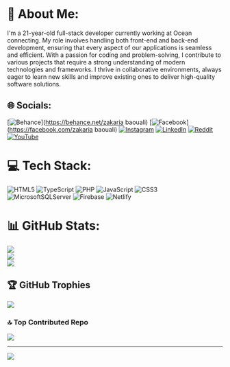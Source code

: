# 💫 About Me:
I'm a 21-year-old full-stack developer currently working at Ocean connecting. My role involves handling both front-end and back-end development, ensuring that every aspect of our applications is seamless and efficient. With a passion for coding and problem-solving, I contribute to various projects that require a strong understanding of modern technologies and frameworks. I thrive in collaborative environments, always eager to learn new skills and improve existing ones to deliver high-quality software solutions.


## 🌐 Socials:
[![Behance](https://img.shields.io/badge/Behance-1769ff?logo=behance&logoColor=white)](https://behance.net/zakaria baouali) [![Facebook](https://img.shields.io/badge/Facebook-%231877F2.svg?logo=Facebook&logoColor=white)](https://facebook.com/zakaria baouali) [![Instagram](https://img.shields.io/badge/Instagram-%23E4405F.svg?logo=Instagram&logoColor=white)](https://instagram.com/https://www.instagram.com/baoualizakarya/) [![LinkedIn](https://img.shields.io/badge/LinkedIn-%230077B5.svg?logo=linkedin&logoColor=white)](https://linkedin.com/in/https://www.linkedin.com/in/zakaria-baouali-a32a85262/) [![Reddit](https://img.shields.io/badge/Reddit-%23FF4500.svg?logo=Reddit&logoColor=white)](https://reddit.com/user/https://www.reddit.com/user/Known_Rhubarb9126/) [![YouTube](https://img.shields.io/badge/YouTube-%23FF0000.svg?logo=YouTube&logoColor=white)](https://youtube.com/@https://www.youtube.com/channel/UCyk1zAu2TgSuWoxatT8R3aA) 

# 💻 Tech Stack:
![HTML5](https://img.shields.io/badge/html5-%23E34F26.svg?style=for-the-badge&logo=html5&logoColor=white) ![TypeScript](https://img.shields.io/badge/typescript-%23007ACC.svg?style=for-the-badge&logo=typescript&logoColor=white) ![PHP](https://img.shields.io/badge/php-%23777BB4.svg?style=for-the-badge&logo=php&logoColor=white) ![JavaScript](https://img.shields.io/badge/javascript-%23323330.svg?style=for-the-badge&logo=javascript&logoColor=%23F7DF1E) ![CSS3](https://img.shields.io/badge/css3-%231572B6.svg?style=for-the-badge&logo=css3&logoColor=white) ![MicrosoftSQLServer](https://img.shields.io/badge/Microsoft%20SQL%20Server-CC2927?style=for-the-badge&logo=microsoft%20sql%20server&logoColor=white) ![Firebase](https://img.shields.io/badge/firebase-%23039BE5.svg?style=for-the-badge&logo=firebase) ![Netlify](https://img.shields.io/badge/netlify-%23000000.svg?style=for-the-badge&logo=netlify&logoColor=#00C7B7)
# 📊 GitHub Stats:
![](https://github-readme-stats.vercel.app/api?username=ZAKARYA123J&theme=dark&hide_border=false&include_all_commits=false&count_private=false)<br/>
![](https://github-readme-streak-stats.herokuapp.com/?user=ZAKARYA123J&theme=dark&hide_border=false)<br/>
![](https://github-readme-stats.vercel.app/api/top-langs/?username=ZAKARYA123J&theme=dark&hide_border=false&include_all_commits=false&count_private=false&layout=compact)

## 🏆 GitHub Trophies
![](https://github-profile-trophy.vercel.app/?username=ZAKARYA123J&theme=radical&no-frame=false&no-bg=true&margin-w=4)

### 🔝 Top Contributed Repo
![](https://github-contributor-stats.vercel.app/api?username=ZAKARYA123J&limit=5&theme=dark&combine_all_yearly_contributions=true)

---
[![](https://visitcount.itsvg.in/api?id=ZAKARYA123J&icon=0&color=0)](https://visitcount.itsvg.in)

<!-- Proudly created with GPRM ( https://gprm.itsvg.in ) -->
